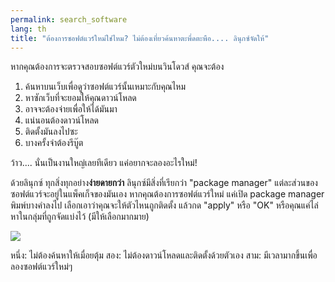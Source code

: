 ```yaml
---
permalink: search_software
lang: th
title: "ต้องการซอฟต์แวร์ใหม่ใช่ไหม? ไม่ต้องเที่ยวค้นหาตะพึ่ดตะพือ.... ลินุกซ์จัดให้"
---
```


หากคุณต้องการจะตรวจสอบซอฟต์แวร์ตัวใหม่บนวินโดวส์ คุณจะต้อง

<ol>
<li>ค้นหาบนเว็บเพื่อดูว่าซอฟต์แวร์นั้นเหมาะกับคุณไหม</li>
<li>หาซักเว็บที่จะยอมให้คุณดาวน์โหลด</li>
<li>อาจจะต้องจ่ายเพื่อให้ได้มันมา</li>
<li>แน่นอนต้องดาวน์โหลด</li>
<li>ติดตั้งมันลงไปซะ</li>
<li>บางครั้งจำต้องรีบู๊ต</li>
</ol>

ว้าว.... นั่นเป็นงานใหญ่เลยทีเดียว แค่อยากจะลองอะไรใหม่!

ด้วยลินุกซ์ ทุกสิ่งทุกอย่าง<b>ง่ายดายกว่า</b> ลินุกซ์มีสิ่งที่เรียกว่า "package manager" แต่ละส่วนของซอฟต์แวร์จะอยู่ในแพ็คเก็จของมันเอง หากคุณต้องการซอฟต์แวร์ใหม่ แค่เปิด package manager พิมพ์บางคำลงไป เลือกเอาว่าคุณจะให้ตัวไหนถูกติดตั้ง แล้วกด "apply" หรือ "OK" หรือคุณแค่ไล่หาในกลุ่มที่ถูกจัดแบ่งไว้ (มีให้เลือกมากมาย)

<img src="Images/synaptic.png" />

หนึ่ง: ไม่ต้องค้นหาให้เมื่อยตุ้ม สอง: ไม่ต้องดาวน์โหลดและติดตั้งด้วยตัวเอง สาม: มีเวลามากขึ้นเพื่อลองซอฟต์แวร์ใหม่ๆ




